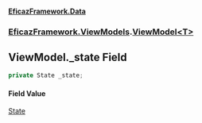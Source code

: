 #### [EficazFramework.Data](EficazFrameworkData.md 'EficazFramework Data')
### [EficazFramework.ViewModels](EficazFrameworkData.md#EficazFramework.ViewModels 'EficazFramework.ViewModels').[ViewModel&lt;T&gt;](EficazFramework.ViewModels/ViewModel_T_.md 'EficazFramework.ViewModels.ViewModel<T>')

## ViewModel<T>._state Field

```csharp
private State _state;
```

#### Field Value
[State](EficazFramework.Enums.CRUD/State.md 'EficazFramework.Enums.CRUD.State')